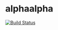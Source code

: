 # alphaalpha

[![Build Status](https://travis-ci.org/timkpaine/alphaalpha.svg?branch=master)](https://travis-ci.org/timkpaine/alphaalpha)
